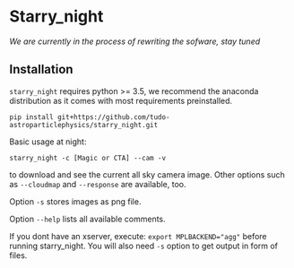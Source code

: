 # Starry_night

*We are currently in the process of rewriting the sofware, stay tuned*


## Installation

`starry_night` requires python >= 3.5, we recommend the anaconda distribution as it comes with most requirements preinstalled. 

```
pip install git+https://github.com/tudo-astroparticlephysics/starry_night.git
```

Basic usage at night: 
```
starry_night -c [Magic or CTA] --cam -v
```
to download and see the current all sky camera image. Other options such as `--cloudmap` and `--response` are available, too.

Option `-s` stores images as png file.

Option `--help` lists all available comments.

If you dont have an xserver, execute: `export MPLBACKEND="agg"` before running starry_night. You will also need `-s` option to get output in form of files.
